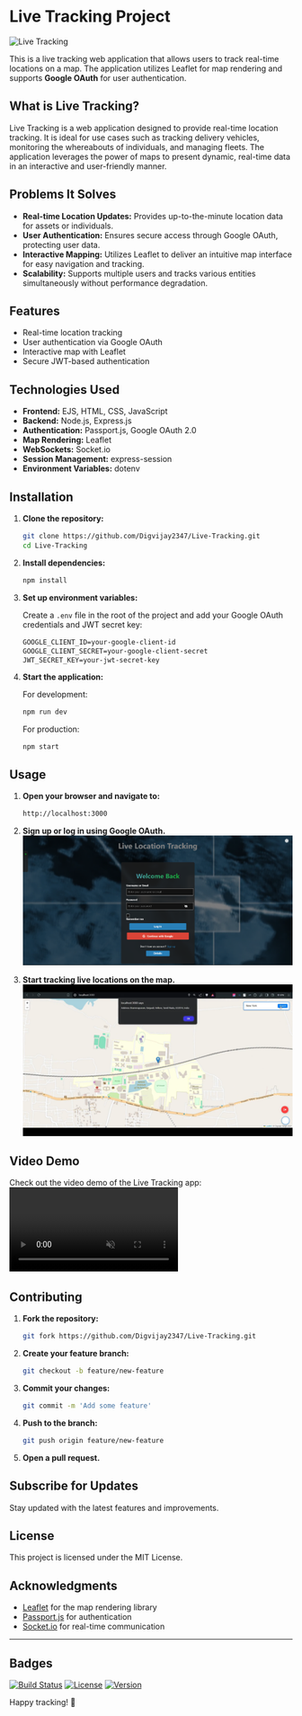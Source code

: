 # Live Tracking Project

![Live Tracking](https://images.unsplash.com/photo-1610985725707-bb0766bf123b?q=80&w=2070&auto=format&fit=crop&ixlib=rb-4.0.3&ixid=M3wxMjA3fDB8MHxwaG90by1wYWdlfHx8fGVufDB8fHx8fA%3D%3D)

This is a live tracking web application that allows users to track real-time locations on a map. The application utilizes Leaflet for map rendering and supports **Google OAuth** for user authentication.

## What is Live Tracking?

Live Tracking is a web application designed to provide real-time location tracking. It is ideal for use cases such as tracking delivery vehicles, monitoring the whereabouts of individuals, and managing fleets. The application leverages the power of maps to present dynamic, real-time data in an interactive and user-friendly manner.

## Problems It Solves

- **Real-time Location Updates:** Provides up-to-the-minute location data for assets or individuals.
- **User Authentication:** Ensures secure access through Google OAuth, protecting user data.
- **Interactive Mapping:** Utilizes Leaflet to deliver an intuitive map interface for easy navigation and tracking.
- **Scalability:** Supports multiple users and tracks various entities simultaneously without performance degradation.

## Features

- Real-time location tracking
- User authentication via Google OAuth
- Interactive map with Leaflet
- Secure JWT-based authentication

## Technologies Used

- **Frontend:** EJS, HTML, CSS, JavaScript
- **Backend:** Node.js, Express.js
- **Authentication:** Passport.js, Google OAuth 2.0
- **Map Rendering:** Leaflet
- **WebSockets:** Socket.io
- **Session Management:** express-session
- **Environment Variables:** dotenv

## Installation

1. **Clone the repository:**

    ```sh
    git clone https://github.com/Digvijay2347/Live-Tracking.git
    cd Live-Tracking
    ```

2. **Install dependencies:**

    ```sh
    npm install
    ```

3. **Set up environment variables:**

    Create a `.env` file in the root of the project and add your Google OAuth credentials and JWT secret key:

    ```env
    GOOGLE_CLIENT_ID=your-google-client-id
    GOOGLE_CLIENT_SECRET=your-google-client-secret
    JWT_SECRET_KEY=your-jwt-secret-key
    ```

4. **Start the application:**

    For development:

    ```sh
    npm run dev
    ```

    For production:

    ```sh
    npm start
    ```

## Usage

1. **Open your browser and navigate to:**

    ```sh
    http://localhost:3000
    ```

2. **Sign up or log in using Google OAuth.**
![Live Tracking Map](images/img1.png)
3. **Start tracking live locations on the map.**
![Live Tracking Map](images/rs.png)



## Video Demo
Check out the video demo of the Live Tracking app:
<video src="https://github.com/user-attachments/assets/b3685cce-8766-4766-92ad-42931feab991" loop muted autoplay>
  Your browser does not support the video tag.
</video>





## Contributing

1. **Fork the repository:**

    ```sh
    git fork https://github.com/Digvijay2347/Live-Tracking.git
    ```

2. **Create your feature branch:**

    ```sh
    git checkout -b feature/new-feature
    ```

3. **Commit your changes:**

    ```sh
    git commit -m 'Add some feature'
    ```

4. **Push to the branch:**

    ```sh
    git push origin feature/new-feature
    ```

5. **Open a pull request.**

## Subscribe for Updates

Stay updated with the latest features and improvements.



## License

This project is licensed under the MIT License.

## Acknowledgments

- [Leaflet](https://leafletjs.com/) for the map rendering library
- [Passport.js](http://www.passportjs.org/) for authentication
- [Socket.io](https://socket.io/) for real-time communication

---

## Badges

[![Build Status](https://img.shields.io/github/actions/workflow/status/Digvijay2347/Live-Tracking/ci.yml?branch=master)](https://github.com/Digvijay2347/Live-Tracking/actions)
[![License](https://img.shields.io/badge/license-MIT-blue)](LICENSE)
[![Version](https://img.shields.io/badge/version-1.0.0-brightgreen)](https://github.com/Digvijay2347/Live-Tracking/releases)

Happy tracking! 🚀

